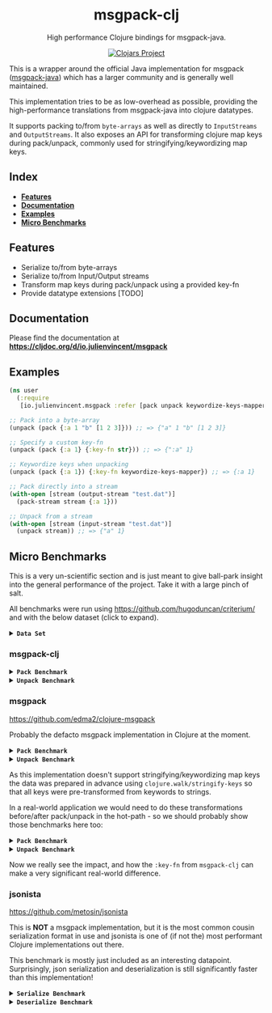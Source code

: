 <div align="center">
  <h1>msgpack-clj</h1>

  <p>
    High performance Clojure bindings for msgpack-java.
  </p>

[![Clojars Project](https://img.shields.io/clojars/v/io.julienvincent/msgpack.svg)](https://clojars.org/io.julienvincent/msgpack)

</div>

This is a wrapper around the official Java implementation for msgpack
([msgpack-java](https://github.com/msgpack/msgpack-java)) which has a larger community and is generally well maintained.

This implementation tries to be as low-overhead as possible, providing the high-performance translations from
msgpack-java into clojure datatypes.

It supports packing to/from `byte-arrays` as well as directly to `InputStreams` and `OutputStreams`. It also exposes an
API for transforming clojure map keys during pack/unpack, commonly used for stringifying/keywordizing map keys.

## Index

- **[Features](#features)**
- **[Documentation](https://cljdoc.org/d/io.julienvincent/msgpack)**
- **[Examples](#examples)**
- **[Micro Benchmarks](#micro-benchmarks)**

## Features

- Serialize to/from byte-arrays
- Serialize to/from Input/Output streams
- Transform map keys during pack/unpack using a provided key-fn
- Provide datatype extensions [TODO]

## Documentation

Please find the documentation at **https://cljdoc.org/d/io.julienvincent/msgpack**

## Examples

```clojure
(ns user
  (:require
   [io.julienvincent.msgpack :refer [pack unpack keywordize-keys-mapper]]))

;; Pack into a byte-array
(unpack (pack {:a 1 "b" [1 2 3]})) ;; => {"a" 1 "b" [1 2 3]}

;; Specify a custom key-fn
(unpack (pack {:a 1} {:key-fn str})) ;; => {":a" 1}

;; Keywordize keys when unpacking
(unpack (pack {:a 1}) {:key-fn keywordize-keys-mapper}) ;; => {:a 1}

;; Pack directly into a stream
(with-open [stream (output-stream "test.dat")]
  (pack-stream stream {:a 1}))

;; Unpack from a stream
(with-open [stream (input-stream "test.dat")]
  (unpack stream)) ;; => {"a" 1}
```

## Micro Benchmarks

This is a very un-scientific section and is just meant to give ball-park insight into the general performance of the
project. Take it with a large pinch of salt.

All benchmarks were run using https://github.com/hugoduncan/criterium/ and with the below dataset (click to expand).

<details>
  <summary><code><b>Data Set</b></code></summary>

Just a bit of random data to pack/unpack for benchmarking

```clojure
{:string-key "Hello, World!"
 :integer-value 42
 :decimal-number 3.14159
 :boolean-value true
 :nil-value nil
 :nested-map {:name "John Doe"
              :age 30
              :active? true
              :preferences {:theme "dark"
                            :notifications true}}
 :simple-vector [1 2 3 4 5]
 :mixed-vector ["string" 42 true {:key "value"} ["nested-vector"]]
 :nested-vectors [[1 2 3] [4 5 6] [7 8 9]]
 :array-of-maps [{:id 1
                  :type "user"
                  :data {:email "user1@example.com"
                         :tags ["active" "premium"]}}
                 {:id 2
                  :type "admin"
                  :data {:email "admin@example.com"
                         :permissions ["read" "write" "delete"]}}]
 :deep-nesting {:level1 {:level2 {:level3 {:value "deeply nested"
                                           :numbers [1 2 3]
                                           :map {:a 1 :b 2}}}}}
 :edge-cases {:empty-string ""
              :empty-vector []
              :empty-map {}}}
```

</details>

### msgpack-clj

<details>
  <summary><code><b>Pack Benchmark</b></code></summary>

```bash
aarch64 Mac OS X 14.3 12 cpu(s)
OpenJDK 64-Bit Server VM 21.0.4+7-LTS
Runtime arguments: -XX:-OmitStackTraceInFastThrow -Djdk.attach.allowAttachSelf -XX:+UseG1GC -XX:-OmitStackTraceInFastThrow -Djdk.attach.allowAttachSelf -XX:+UnlockDiagnosticVMOptions -XX:+DebugNonSafepoints -Dclojure.basis=.cpcache/3981153520.basis
Evaluation count : 22717080 in 60 samples of 378618 calls.
      Execution time sample mean : 2.623925 µs
             Execution time mean : 2.623680 µs
Execution time sample std-deviation : 15.917052 ns
    Execution time std-deviation : 16.022018 ns
   Execution time lower quantile : 2.603043 µs ( 2.5%)
   Execution time upper quantile : 2.659101 µs (97.5%)
                   Overhead used : 1.370423 ns

Found 2 outliers in 60 samples (3.3333 %)
	low-severe	 2 (3.3333 %)
 Variance from outliers : 1.6389 % Variance is slightly inflated by outliers
```

</details>

<details>
  <summary><code><b>Unpack Benchmark</b></code></summary>

```bash
aarch64 Mac OS X 14.3 12 cpu(s)
OpenJDK 64-Bit Server VM 21.0.4+7-LTS
Runtime arguments: -XX:-OmitStackTraceInFastThrow -Djdk.attach.allowAttachSelf -XX:+UseG1GC -XX:-OmitStackTraceInFastThrow -Djdk.attach.allowAttachSelf -XX:+UnlockDiagnosticVMOptions -XX:+DebugNonSafepoints -Dclojure.basis=.cpcache/3981153520.basis
Evaluation count : 15104760 in 60 samples of 251746 calls.
      Execution time sample mean : 3.972117 µs
             Execution time mean : 3.972168 µs
Execution time sample std-deviation : 13.345495 ns
    Execution time std-deviation : 13.700262 ns
   Execution time lower quantile : 3.945115 µs ( 2.5%)
   Execution time upper quantile : 3.998236 µs (97.5%)
                   Overhead used : 1.370423 ns

Found 1 outliers in 60 samples (1.6667 %)
	low-severe	 1 (1.6667 %)
 Variance from outliers : 1.6389 % Variance is slightly inflated by outliers
```

</details>

### msgpack

https://github.com/edma2/clojure-msgpack

Probably the defacto msgpack implementation in Clojure at the moment.

<details>
  <summary><code><b>Pack Benchmark</b></code></summary>

```bash
aarch64 Mac OS X 14.3 12 cpu(s)
OpenJDK 64-Bit Server VM 21.0.4+7-LTS
Runtime arguments: -XX:-OmitStackTraceInFastThrow -Djdk.attach.allowAttachSelf -XX:+UseG1GC -XX:-OmitStackTraceInFastThrow -Djdk.attach.allowAttachSelf -XX:+UnlockDiagnosticVMOptions -XX:+DebugNonSafepoints -Dclojure.basis=.cpcache/3981153520.basis
Evaluation count : 5306220 in 60 samples of 88437 calls.
      Execution time sample mean : 11.301867 µs
             Execution time mean : 11.303139 µs
Execution time sample std-deviation : 76.691707 ns
    Execution time std-deviation : 80.190344 ns
   Execution time lower quantile : 11.216297 µs ( 2.5%)
   Execution time upper quantile : 11.556942 µs (97.5%)
                   Overhead used : 1.370423 ns

Found 5 outliers in 60 samples (8.3333 %)
	low-severe	 1 (1.6667 %)
	low-mild	 4 (6.6667 %)
 Variance from outliers : 1.6389 % Variance is slightly inflated by outliers
```

</details>

<details>
  <summary><code><b>Unpack Benchmark</b></code></summary>

```bash
aarch64 Mac OS X 14.3 12 cpu(s)
OpenJDK 64-Bit Server VM 21.0.4+7-LTS
Runtime arguments: -XX:-OmitStackTraceInFastThrow -Djdk.attach.allowAttachSelf -XX:+UseG1GC -XX:-OmitStackTraceInFastThrow -Djdk.attach.allowAttachSelf -XX:+UnlockDiagnosticVMOptions -XX:+DebugNonSafepoints -Dclojure.basis=.cpcache/3981153520.basis
Evaluation count : 14837700 in 60 samples of 247295 calls.
      Execution time sample mean : 4.032280 µs
             Execution time mean : 4.032327 µs
Execution time sample std-deviation : 11.766116 ns
    Execution time std-deviation : 11.920007 ns
   Execution time lower quantile : 4.007854 µs ( 2.5%)
   Execution time upper quantile : 4.052157 µs (97.5%)
                   Overhead used : 1.370423 ns
```

</details>

As this implementation doesn't support stringifying/keywordizing map keys the data was prepared in advance using
`clojure.walk/stringify-keys` so that all keys were pre-transformed from keywords to strings.

In a real-world application we would need to do these transformations before/after pack/unpack in the hot-path - so we
should probably show those benchmarks here too:

<details>
  <summary><code><b>Pack Benchmark</b></code></summary>

```clojure
(-> data
    walk/stringify-keys
    msgpack/pack)
```

```bash
aarch64 Mac OS X 14.3 12 cpu(s)
OpenJDK 64-Bit Server VM 21.0.4+7-LTS
Runtime arguments: -XX:-OmitStackTraceInFastThrow -Djdk.attach.allowAttachSelf -XX:+UseG1GC -XX:-OmitStackTraceInFastThrow -Djdk.attach.allowAttachSelf -XX:+UnlockDiagnosticVMOptions -XX:+DebugNonSafepoints -Dclojure.basis=.cpcache/3981153520.basis
Evaluation count : 1661580 in 60 samples of 27693 calls.
      Execution time sample mean : 36.262594 µs
             Execution time mean : 36.265141 µs
Execution time sample std-deviation : 299.940999 ns
    Execution time std-deviation : 304.709889 ns
   Execution time lower quantile : 35.891097 µs ( 2.5%)
   Execution time upper quantile : 37.058554 µs (97.5%)
                   Overhead used : 1.370423 ns

Found 6 outliers in 60 samples (10.0000 %)
	low-severe	 4 (6.6667 %)
	low-mild	 2 (3.3333 %)
 Variance from outliers : 1.6389 % Variance is slightly inflated by outliers
```

</details>

<details>
  <summary><code><b>Unpack Benchmark</b></code></summary>

```clojure
(-> packed
    msgpack/unpack
    walk/keywordize-keys)
```

```bash
aarch64 Mac OS X 14.3 12 cpu(s)
OpenJDK 64-Bit Server VM 21.0.4+7-LTS
Runtime arguments: -XX:-OmitStackTraceInFastThrow -Djdk.attach.allowAttachSelf -XX:+UseG1GC -XX:-OmitStackTraceInFastThrow -Djdk.attach.allowAttachSelf -XX:+UnlockDiagnosticVMOptions -XX:+DebugNonSafepoints -Dclojure.basis=.cpcache/3981153520.basis
Evaluation count : 2117700 in 60 samples of 35295 calls.
      Execution time sample mean : 28.528210 µs
             Execution time mean : 28.526936 µs
Execution time sample std-deviation : 239.538394 ns
    Execution time std-deviation : 240.243441 ns
   Execution time lower quantile : 28.200709 µs ( 2.5%)
   Execution time upper quantile : 28.975086 µs (97.5%)
                   Overhead used : 1.370423 ns
```

</details>

Now we really see the impact, and how the `:key-fn` from `msgpack-clj` can make a very significant real-world
difference.

### jsonista

https://github.com/metosin/jsonista

This is **NOT** a msgpack implementation, but it is the most common cousin serialization format in use and jsonista is
one of (if not the) most performant Clojure implementations out there.

This benchmark is mostly just included as an interesting datapoint. Surprisingly, json serialization and deserialization
is still significantly faster than this implementation!

<details>
  <summary><code><b>Serialize Benchmark</b></code></summary>

```bash
aarch64 Mac OS X 14.3 12 cpu(s)
OpenJDK 64-Bit Server VM 21.0.4+7-LTS
Runtime arguments: -XX:-OmitStackTraceInFastThrow -Djdk.attach.allowAttachSelf -XX:+UseG1GC -XX:-OmitStackTraceInFastThrow -Djdk.attach.allowAttachSelf -XX:+UnlockDiagnosticVMOptions -XX:+DebugNonSafepoints -Dclojure.basis=.cpcache/3981153520.basis
Evaluation count : 31685760 in 60 samples of 528096 calls.
      Execution time sample mean : 1.893252 µs
             Execution time mean : 1.893249 µs
Execution time sample std-deviation : 5.264472 ns
    Execution time std-deviation : 5.323145 ns
   Execution time lower quantile : 1.881864 µs ( 2.5%)
   Execution time upper quantile : 1.904438 µs (97.5%)
                   Overhead used : 1.370423 ns

Found 6 outliers in 60 samples (10.0000 %)
	low-severe	 3 (5.0000 %)
	low-mild	 3 (5.0000 %)
 Variance from outliers : 1.6389 % Variance is slightly inflated by outliers
```

</details>

<details>
  <summary><code><b>Deserialize Benchmark</b></code></summary>

```bash
aarch64 Mac OS X 14.3 12 cpu(s)
OpenJDK 64-Bit Server VM 21.0.4+7-LTS
Runtime arguments: -XX:-OmitStackTraceInFastThrow -Djdk.attach.allowAttachSelf -XX:+UseG1GC -XX:-OmitStackTraceInFastThrow -Djdk.attach.allowAttachSelf -XX:+UnlockDiagnosticVMOptions -XX:+DebugNonSafepoints -Dclojure.basis=.cpcache/3981153520.basis
Evaluation count : 18559500 in 60 samples of 309325 calls.
      Execution time sample mean : 3.242291 µs
             Execution time mean : 3.242349 µs
Execution time sample std-deviation : 20.885299 ns
    Execution time std-deviation : 21.384995 ns
   Execution time lower quantile : 3.217228 µs ( 2.5%)
   Execution time upper quantile : 3.288841 µs (97.5%)
                   Overhead used : 1.370423 ns

Found 4 outliers in 60 samples (6.6667 %)
	low-severe	 3 (5.0000 %)
	low-mild	 1 (1.6667 %)
 Variance from outliers : 1.6389 % Variance is slightly inflated by outliers
```

</details>
